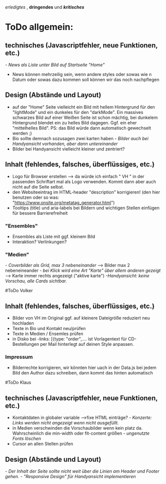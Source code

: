 _erledigtes_ , __dringendes__ und ___kritisches___


# ToDo allgemein:

## technisches (Javascriptfehler, neue Funktionen, etc.)
_- News als Liste unter Bild auf Startseite "Home"_
- News können mehrzeilig sein, wenn andere styles oder sowas wie n Datum oder sowas dazu kommen soll können wir das noch nachpflegen

## Design (Abstände und Layout)
- auf der "Home" Seite vielleicht ein Bild mit hellem Hintergrund für den "lightMode" und ein dunkeles für den "darkMode". Ein massives schwarzes Bild auf einer Weißen Seite ist schon mächtig, bei dunkelem Hintergrund blendet ein zu helles Bild dagegen. Ggf. ein eher "mittelhelles Bild". PS: das Bild würde dann automatisch gewechselt werden ;)
- Bio sollte demnach sozusagen zwei karten haben
_- Bilder auch bei Handyansicht vorhanden, aber dann untereinander_
- Bilder bei Handyansicht vielleicht kleiner und zentriert?

## Inhalt (fehlendes, falsches, überflüssiges, etc.)
- Logo für Browser erstellen --> da würde ich einfach " VH " in der passenden Schriftart mal als Logo verwenden. Kommt dann aber auch nicht auf die Seite selbst.
- den Websiteeintrag im HTML-header "description" korrigieren! (den hier benutzen oder so was: "https://www.onsite.org/metatag_generator.html")
- Tooltips (title) und aria-labels bei Bildern und wichtigen Stellen einfügen für bessere Barrierefreiheit


### "Ensembles"
- Ensembles als Liste mit ggf. kleinem Bild
- Interaktion? Verlinkungen?

### "Medien"
_- Coverbilder als Grid, max 3 nebeneinander_ --> Bilder max 2 nebeneineander
_- bei Klick wird eine Art "Karte" über allem anderen gezeigt_ --> Karte immer rechts angezeigt ("aktive karte")
_-Handyansicht: keine Vorschau, alle Cards sichtbar._



#ToDo Volker
## Inhalt (fehlendes, falsches, überflüssiges, etc.)
- Bilder von VH im Original ggf. auf kleinere Dateigröße reduziert neu hochladen
- Texte in Bio und Kontakt neu/prüfen
- Texte in Medien / Ensemles prüfen
- in Disko bei -links: [{type: "order",.... ist Vorlagentext für CD-Bestellungen per Mail hinterlegt auf deinen Style anpassen.


### Impressum
- Bilderrechte korrigieren, wir könnten hier uach in der Data.js bei jedem Bild den Author dazu schreiben, dann kommt das hinten automatisch



#ToDo Klaus
## technisches (Javascriptfehler, neue Funktionen, etc.)
- Kontaktdaten in globaler variable -->fixe HTML einträge?
_- Konzerte: Links werden nicht angezeigt wenn nicht ausgefüllt._
- in Medien verschwinden die Vorschaubilder wenn kein platz da. Wahrscheinlich die min-width oder fit-content größen
_- ungenutzte Fonts löschen_
- Cursor an allen Stellen prüfen

## Design (Abstände und Layout)
_- Der Inhalt der Seite sollte nicht weit über die Linien am Header und Footer gehen._
_- "Responsive Design" für Handyansicht implementieren_
